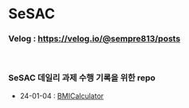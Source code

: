 # SeSAC

### Velog : https://velog.io/@sempre813/posts

<br>

### SeSAC 데일리 과제 수행 기록을 위한 repo

* 24-01-04 : [BMICalculator](https://github.com/Jin0331/SeSAC/issues/1)
